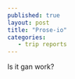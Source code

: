 ```yaml
---
published: true
layout: post
title: "Prose-io"
categories:
   - trip reports
---
```


Is it gan work?
